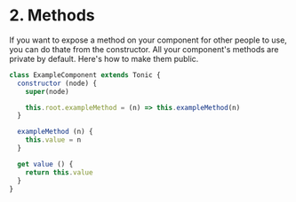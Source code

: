 # 2. Methods

If you want to expose a method on your component for other people to use, you
can do thate from the constructor. All your component's methods are private by
default. Here's how to make them public.

```js
class ExampleComponent extends Tonic {
  constructor (node) {
    super(node)

    this.root.exampleMethod = (n) => this.exampleMethod(n)
  }

  exampleMethod (n) {
    this.value = n
  }

  get value () {
    return this.value
  }
}
```
